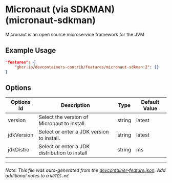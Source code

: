 
# Micronaut (via SDKMAN) (micronaut-sdkman)

Micronaut is an open source microservice framework for the JVM

## Example Usage

```json
"features": {
    "ghcr.io/devcontainers-contrib/features/micronaut-sdkman:2": {}
}
```

## Options

| Options Id | Description | Type | Default Value |
|-----|-----|-----|-----|
| version | Select the version of Micronaut to install. | string | latest |
| jdkVersion | Select or enter a JDK version to install. | string | latest |
| jdkDistro | Select or enter a JDK distribution to install | string | ms |



---

_Note: This file was auto-generated from the [devcontainer-feature.json](https://github.com/devcontainers-contrib/features/blob/main/src/micronaut-sdkman/devcontainer-feature.json).  Add additional notes to a `NOTES.md`._
